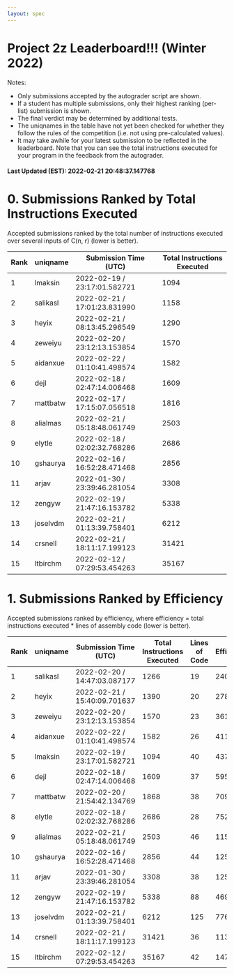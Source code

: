 ```yaml
---
layout: spec
---
```


Project 2z Leaderboard!!! (Winter 2022)
==============================
Notes:
- Only submissions accepted by the autograder script are shown.
- If a student has multiple submissions, only their highest ranking (per-list) submission is shown.
- The final verdict may be determined by additional tests.
- The uniqnames in the table have not yet been checked for whether they follow the rules of the competition (i.e. not using pre-calculated values).
- It may take awhile for your latest submission to be reflected in the leaderboard. Note that you can see the total instructions executed for your program in the feedback from the autograder.


#### Last Updated (EST): 2022-02-21 20:48:37.147768

# 0. Submissions Ranked by Total Instructions Executed
Accepted submissions ranked by the total number of instructions executed over several inputs of C(n, r) (lower is better).

| Rank  | uniqname | Submission Time (UTC) | Total Instructions Executed |
|---|---|---|---|
| 1 | lmaksin | 2022-02-19 / 23:17:01.582721 | 1094 |
| 2 | salikasl | 2022-02-21 / 17:01:23.831990 | 1158 |
| 3 | heyix | 2022-02-21 / 08:13:45.296549 | 1290 |
| 4 | zeweiyu | 2022-02-20 / 23:12:13.153854 | 1570 |
| 5 | aidanxue | 2022-02-22 / 01:10:41.498574 | 1582 |
| 6 | dejl | 2022-02-18 / 02:47:14.006468 | 1609 |
| 7 | mattbatw | 2022-02-17 / 17:15:07.056518 | 1816 |
| 8 | alialmas | 2022-02-21 / 05:18:48.061749 | 2503 |
| 9 | elytle | 2022-02-18 / 02:02:32.768286 | 2686 |
| 10 | gshaurya | 2022-02-16 / 16:52:28.471468 | 2856 |
| 11 | arjav | 2022-01-30 / 23:39:46.281054 | 3308 |
| 12 | zengyw | 2022-02-19 / 21:47:16.153782 | 5338 |
| 13 | joselvdm | 2022-02-21 / 01:13:39.758401 | 6212 |
| 14 | crsnell | 2022-02-21 / 18:11:17.199123 | 31421 |
| 15 | ltbirchm | 2022-02-12 / 07:29:53.454263 | 35167 |


# 1. Submissions Ranked by Efficiency
Accepted submissions ranked by efficiency, where efficiency = total instructions executed * lines of assembly code (lower is better).

| Rank  | uniqname | Submission Time (UTC) | Total Instructions Executed |Lines of Code | Efficiency |
|---|---|---|---|---|---|
| 1 | salikasl | 2022-02-20 / 14:47:03.087177 | 1266 | 19 | 24054 |
| 2 | heyix | 2022-02-21 / 15:40:09.701637 | 1390 | 20 | 27800 |
| 3 | zeweiyu | 2022-02-20 / 23:12:13.153854 | 1570 | 23 | 36110 |
| 4 | aidanxue | 2022-02-22 / 01:10:41.498574 | 1582 | 26 | 41132 |
| 5 | lmaksin | 2022-02-19 / 23:17:01.582721 | 1094 | 40 | 43760 |
| 6 | dejl | 2022-02-18 / 02:47:14.006468 | 1609 | 37 | 59533 |
| 7 | mattbatw | 2022-02-20 / 21:54:42.134769 | 1868 | 38 | 70984 |
| 8 | elytle | 2022-02-18 / 02:02:32.768286 | 2686 | 28 | 75208 |
| 9 | alialmas | 2022-02-21 / 05:18:48.061749 | 2503 | 46 | 115138 |
| 10 | gshaurya | 2022-02-16 / 16:52:28.471468 | 2856 | 44 | 125664 |
| 11 | arjav | 2022-01-30 / 23:39:46.281054 | 3308 | 38 | 125704 |
| 12 | zengyw | 2022-02-19 / 21:47:16.153782 | 5338 | 88 | 469744 |
| 13 | joselvdm | 2022-02-21 / 01:13:39.758401 | 6212 | 125 | 776500 |
| 14 | crsnell | 2022-02-21 / 18:11:17.199123 | 31421 | 36 | 1131156 |
| 15 | ltbirchm | 2022-02-12 / 07:29:53.454263 | 35167 | 42 | 1477014 |

